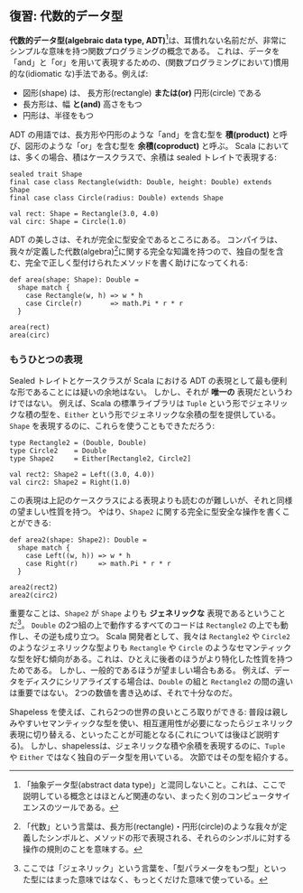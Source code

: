 ## 復習: 代数的データ型

**代数的データ型(algebraic data type, ADT)**[^adts]は、耳慣れない名前だが、非常にシンプルな意味を持つ関数プログラミングの概念である。
これは、データを「and」と「or」を用いて表現するための、(関数プログラミングにおいて)慣用的な(idiomatic な)手法である。例えば:

 - 図形(shape) は、 長方形(rectangle) **または(or)** 円形(circle) である
 - 長方形は、幅 **と(and)** 高さをもつ
 - 円形は、半径をもつ

[^adts]: 「抽象データ型(abstract data type)」と混同しないこと。これは、ここで説明している概念とはほとんど関連のない、まったく別のコンピュータサイエンスのツールである。

ADT の用語では、長方形や円形のような「and」を含む型を **積(product)** と呼び、図形のような「or」を含む型を **余積(coproduct)** と呼ぶ。
Scala においては、多くの場合、積はケースクラスで、余積は sealed トレイトで表現する:

```tut:book:silent
sealed trait Shape
final case class Rectangle(width: Double, height: Double) extends Shape
final case class Circle(radius: Double) extends Shape

val rect: Shape = Rectangle(3.0, 4.0)
val circ: Shape = Circle(1.0)
```

ADT の美しさは、それが完全に型安全であるところにある。
コンパイラは、我々が定義した代数(algebra)[^algebra]に関する完全な知識を持つので、独自の型を含む、完全で正しく型付けられたメソッドを書く助けになってくれる:

[^algebra]: 「代数」という言葉は、長方形(rectangle)・円形(circle)のような我々が定義したシンボルと、メソッドの形で表現される、それらのシンボルに対する操作の規則のことを意味する。

```tut:book:silent
def area(shape: Shape): Double =
  shape match {
    case Rectangle(w, h) => w * h
    case Circle(r)       => math.Pi * r * r
  }
```

```tut:book
area(rect)
area(circ)
```

### もうひとつの表現

Sealed トレイトとケースクラスが Scala における ADT の表現として最も便利な形であることには疑いの余地はない。
しかし、それが **唯一の** 表現だというわけではない。
例えば、Scala の標準ライブラリは `Tuple` という形でジェネリックな積の型を、`Either` という形でジェネリックな余積の型を提供している。
`Shape` を表現するのに、これらを使うこともできただろう:

```tut:book:silent
type Rectangle2 = (Double, Double)
type Circle2    = Double
type Shape2     = Either[Rectangle2, Circle2]

val rect2: Shape2 = Left((3.0, 4.0))
val circ2: Shape2 = Right(1.0)
```

この表現は上記のケースクラスによる表現よりも読むのが難しいが、それと同様の望ましい性質を持つ。
やはり、`Shape2` に関する完全に型安全な操作を書くことができる:

```tut:book:silent
def area2(shape: Shape2): Double =
  shape match {
    case Left((w, h)) => w * h
    case Right(r)     => math.Pi * r * r
  }
```

```tut:book
area2(rect2)
area2(circ2)
```

重要なことは、`Shape2` が `Shape` よりも **ジェネリックな** 表現であるということだ[^generic]。
`Double` の2つ組の上で動作するすべてのコードは `Rectangle2` の上でも動作し、その逆も成り立つ。
Scala 開発者として、我々は `Rectangle2` や `Circle2` のようなジェネリックな型よりも `Rectangle` や `Circle` のようなセマンティックな型を好む傾向がある。これは、ひとえに後者のほうがより特化した性質を持つためである。
しかし、一般的であるほうが望ましい場合もある。
例えば、データをディスクにシリアライズする場合は、`Double` の組と `Rectangle2` の間の違いは重要ではない。
2つの数値を書き込めば、それで十分なのだ。

Shapeless を使えば、これら2つの世界の良いところ取りができる:
普段は親しみやすいセマンティックな型を使い、相互運用性が必要になったらジェネリック表現に切り替える、といったことが可能となる(これについては後ほど説明する)。
しかし、shapelessは、ジェネリックな積や余積を表現するのに、`Tuple` や `Either` ではなく独自のデータ型を用いている。
次節ではその型を紹介する。

[^generic]: ここでは「ジェネリック」という言葉を、「型パラメータをもつ型」といった型にはまった意味ではなく、もっとくだけた意味で使っている。
